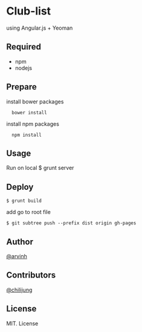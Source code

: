 # Club-list 

using Angular.js + Yeoman

## Required

- npm 
- nodejs

## Prepare

install bower packages

```
  bower install
```

install npm packages

```
  npm install
```

## Usage 

Run on local
    $ grunt server 

## Deploy

    $ grunt build

add go to root file

    $ git subtree push --prefix dist origin gh-pages


## Author

[@arvinh](http://www.github.com/arvinh)

## Contributors

[@chilijung](http://www.github.com/)

## License

MIT. License
